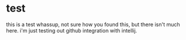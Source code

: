 # test
this is a test
whassup, not sure how you found this, but there isn't much here. i'm just testing out github integration with intellij.
